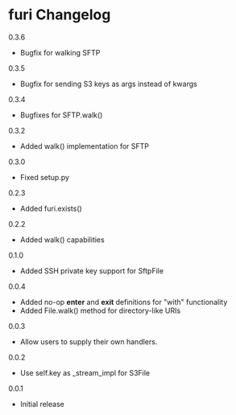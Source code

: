 # furi Changelog

0.3.6
* Bugfix for walking SFTP

0.3.5
* Bugfix for sending S3 keys as args instead of kwargs

0.3.4
* Bugfixes for SFTP.walk()

0.3.2
* Added walk() implementation for SFTP

0.3.0
* Fixed setup.py

0.2.3
* Added furi.exists()

0.2.2
* Added walk() capabilities

0.1.0
* Added SSH private key support for SftpFile

0.0.4
* Added no-op __enter__ and __exit__ definitions for "with" functionality
* Added File.walk() method for directory-like URIs

0.0.3
* Allow users to supply their own handlers.

0.0.2
* Use self.key as _stream_impl for S3File

0.0.1
* Initial release
